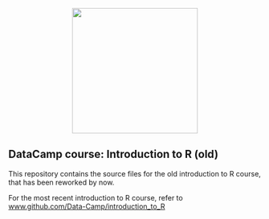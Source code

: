 <p align="center">
<img src="https://s3.amazonaws.com/assets.datacamp.com/img/logo/logo_blue_full.svg" width="250">
</p>

## DataCamp course: Introduction to R (old)

This repository contains the source files for the old introduction to R course, that has been reworked by now.

For the most recent introduction to R course, refer to www.github.com/Data-Camp/introduction_to_R